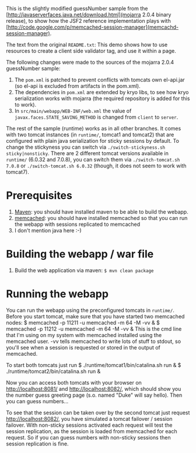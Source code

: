 This is the slightly modified guessNumber sample from the [http://javaserverfaces.java.net/download.html](mojarra 2.0.4 binary release), to show how the JSF2 reference implementation plays with [http://code.google.com/p/memcached-session-manager](memcachd-session-manager).

The text from the original `README.txt`:
    This demo shows how to use resources to create a client side validator tag, and use it within a page.

The following changes were made to the sources of the mojarra 2.0.4 guessNumber sample:
1. The `pom.xml` is patched to prevent conflicts with tomcats own el-api.jar (so el-api is excluded from artifacts in the pom.xml).
2. The dependencies in `pom.xml` are extended by kryo libs, to see how kryo serialization works with mojarra (the required repository is added for this to work).
3. In `src/main/webapp/WEB-INF/web.xml` the value of `javax.faces.STATE_SAVING_METHOD` is changed from `client` to `server`.

The rest of the sample (runtime) works as in all other branches. It comes with two tomcat instances (in `runtime/`, tomcat1 and tomcat2) that are configured with plain java serialization for sticky sessions by default.
To change the stickyness you can switch via `./switch-stickyness.sh sticky|nonsticky`.
There are 2 different tomcat versions available in `runtime/` (6.0.32 and 7.0.8), you can switch them via `./switch-tomcat.sh 7.0.8` or `./switch-tomcat.sh 6.0.32` (though, it does not seem to work with tomcat7).

# Prerequisites
1. [Maven](http://maven.apache.org): you should have installed maven to be able to build the webapp.
2. [memcached](http://memcached.org): you should have installed memcached so that you can run the webapp with sessions replicated to memcached
3. I don't mention java here :-)

# Building the webapp / war file
1. Build the web application via maven:
    `$ mvn clean package`

# Running the webapp
You can run the webapp using the preconfigured tomcats in `runtime/`. Before you start tomcat, make sure that you have started two memcached nodes:
    $ memcached -p 11211 -u memcached -m 64 -M -vv &
    $ memcached -p 11212 -u memcached -m 64 -M -vv &
This is the cmd line that I'm using on my system with memcached installed using the memcached user. -vv tells memcached to write lots of stuff to stdout, so you'll see when a session is requested or stored in the output of memcached.

To start both tomcats just run
    $ ./runtime/tomcat1/bin/catalina.sh run &
    $ ./runtime/tomcat2/bin/catalina.sh run &

Now you can access both tomcats with your browser on [http://localhost:8081/](http://localhost:8081/) and [http://localhost:8082/](http://localhost:8082/), which should show you the number guess greeting page (s.o. named "Duke" will say hello). Then you can guess numbers...

To see that the session can be taken over by the second tomcat just request [http://localhost:8082/](http://localhost:8082/), you have simulated a tomcat failover / session failover.
With non-sticky sessions activated each request will test the session replication, as the session is loaded from memcached for each request. So if you can guess numbers with non-sticky sessions then session replication is fine.
